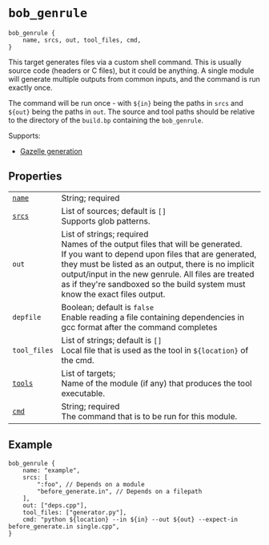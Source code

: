 # `bob_genrule`

```bp
bob_genrule {
    name, srcs, out, tool_files, cmd,
}
```

This target generates files via a custom shell command. This is usually source
code (headers or C files), but it could be anything. A single module will
generate multiple outputs from common inputs, and the command is run exactly
once.

The command will be run once - with `${in}` being the paths in
`srcs` and `${out}` being the paths in `out`.
The source and tool paths should be relative to the directory of the
`build.bp` containing the `bob_genrule`.

Supports:

- [Gazelle generation](../../gazelle/README.md)

## Properties

|                                                    |                                                                                                                                                                                                                                                                                                                                     |
| -------------------------------------------------- | ----------------------------------------------------------------------------------------------------------------------------------------------------------------------------------------------------------------------------------------------------------------------------------------------------------------------------------- |
| [`name`](properties/common_properties.md#name)     | String; required                                                                                                                                                                                                                                                                                                                    |
| [`srcs`](properties/strict_properties.md)          | List of sources; default is `[]`<br>Supports glob patterns.                                                                                                                                                                                                                                                                         |
| `out`                                              | List of strings; required<br>Names of the output files that will be generated. <br>If you want to depend upon files that are generated, they must be listed as an output, there is no implicit output/input in the new genrule. All files are treated as if they're sandboxed so the build system must know the exact files output. |
| `depfile`                                          | Boolean; default is `false`<br>Enable reading a file containing dependencies in gcc format after the command completes                                                                                                                                                                                                              |
| `tool_files`                                       | List of strings; default is `[]`<br>Local file that is used as the tool in `${location}` of the cmd.                                                                                                                                                                                                                                |
| [`tools`](./properties/strict_properties.md#tools) | List of targets; <br>Name of the module (if any) that produces the tool executable.                                                                                                                                                                                                                                                 |
| [`cmd`](./properties/strict_properties.md#cmd)     | String; required<br> The command that is to be run for this module.                                                                                                                                                                                                                                                                 |

## Example

```bp
bob_genrule {
    name: "example",
    srcs: [
        ":foo", // Depends on a module
        "before_generate.in", // Depends on a filepath
    ],
    out: ["deps.cpp"],
    tool_files: ["generator.py"],
    cmd: "python ${location} --in ${in} --out ${out} --expect-in before_generate.in single.cpp",
}
```
